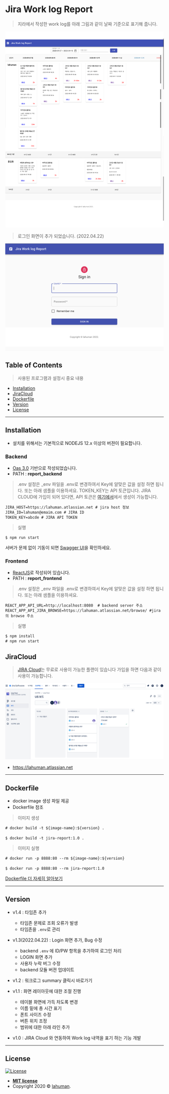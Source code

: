 # Jira Work log Report

> 지라에서 작성한 work log를 아래 그림과 같이 날짜 기준으로 표기해 줍니다.

![](./snapshot_v1.1.png)

> 로그인 화면이 추가 되었습니다. (2022.04.22)

![](./snapshot_login.png)

## Table of Contents

> 사용된 프로그램과 설정시 중요 내용

- [Installation](#installation)
- [JiraCloud](#jiracloud)
- [Dockerfile](#dockerfile)
- [Version](#version)
- [License](#license)

---

## Installation

- 설치를 위해서는 기본적으로 NODEJS 12.x 이상의 버젼이 필요합니다.

### Backend

- [Oas 3.0](https://swagger.io/specification/) 기반으로 작성되었습니다.
- PATH : **report_backend**

> .env 설정은 \_env 파일을 .env로 변경하여서 Key에 알맞은 값을 설정 하면 됩니다.
> 또는 아래 샘플을 이용하셔요.
> TOKEN_KEY는 API 토큰입니다. JIRA CLOUD에 가입이 되어 있다면, API 토큰은 [여기에서](https://id.atlassian.com/manage-profile/security/api-tokens)에서 생성이 가능합니다.

```
JIRA_HOST=https://lahuman.atlassian.net # jira host 정보
JIRA_ID=lahuman@emaim.com # JIRA ID
TOKEN_KEY=abcde # JIRA API TOKEN
```

> 실행

```
$ npm run start
```

서버가 문제 없이 기동이 되면 [Swagger UI](http://localhost:8080/docs)을 확인하세요.

### Frontend

- [ReactJS](https://reactjs.org/)로 작성되어 있습니다.
- PATH : **report_frontend**

> .env 설정은 \_env 파일을 .env로 변경하여서 Key에 알맞은 값을 설정 하면 됩니다.
> 또는 아래 샘플을 이용하셔요.

```
REACT_APP_API_URL=http://localhost:8080  # backend server 주소
REACT_APP_API_JIRA_BROWSE=https://lahuman.atlassian.net/browse/ #jira의 browse 주소
```

> 실행

```
$ npm install
# npm run start
```

## JiraCloud

> [JIRA Cloud](https://www.atlassian.com/ko/software/free#plan-and-track)는 무료로 사용이 가능한 플랜이 있습니다
> 가입을 하면 다음과 같이 사용이 가능합니다.

![](jira_cloud.png)

- https://lahuman.atlassian.net

---

## Dockerfile

- docker image 생성 파일 제공
- Dockerfile 참조

> 이미지 생성

```
# docker build -t ${image-name}:${version} .

$ docker build -t jira-report:1.0 .
```

> 이미지 실행

```
# docker run -p 8888:80 --rm ${image-name}:${version}

$ docker run -p 8888:80 --rm jira-report:1.0
```

[Dockerfile 더 자세히 알아보기](https://lahuman.github.io/reactjs-dockerfile/)

---

## Version

- v1.4 : 타임존 추가
  - 타임존 문제로 조회 오류가 발생 
  - 타임존을 ```.env```로 관리
  
- v1.3(2022.04.22) : Login 화면 추가, Bug 수정
  - backend ```.env``` 에 ID/PW 항목을 추가하여 로그인 처리
  - LOGIN 화면 추가
  - 사용자 누락 버그 수정
  - backend 모듈 버젼 업데이트

- v1.2 : 워크로그 summary 클릭시 바로가기

- v1.1 : 화면 레이아웃에 대한 조절 진행

  - 테이블 화면에 가득 차도록 변경
  - 이름 밑에 총 시간 표기
  - 폰트 사이즈 수정
  - 버튼 위치 조정
  - 범위에 대한 아래 라인 추가

- v1.0 : JIRA Cloud 와 연동하여 Work log 내역을 표기 하는 기능 개발

---

## License

[![License](http://img.shields.io/:license-mit-blue.svg?style=flat-square)](http://badges.mit-license.org)

- **[MIT license](http://opensource.org/licenses/mit-license.php)**
- Copyright 2020 © <a href="https://lahuman.github.io" target="_blank">lahuman</a>.
